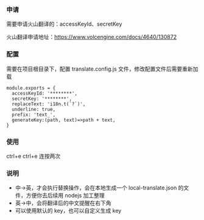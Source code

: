 ### 申请

需要申请火山翻译的：accessKeyId、secretKey

火山翻译申请地址：https://www.volcengine.com/docs/4640/130872

### 配置

需要在项目根目录下，配置 translate.config.js 文件，修改配置文件后需要重新加载

```
module.exports = {
  accessKeyId: '********',
  secretKey: '********',
  replaceText: 'i18n.t(`?`)',
  underline: true,
  prefix: 'text_',
  generateKey:(path, text)=>path + text,
}
```

### 使用

ctrl+e ctrl+e 连按两次

### 说明

- 中->英，才会执行替换操作，会在本地生成一个 local-translate.json 的文件，方便你去后续用 nodejs 加工整理
- 英->中，会将翻译后的中文提醒在右下角
- 可以使用默认的 key，也可以自定义生成 key
